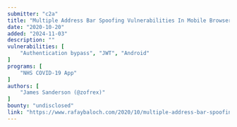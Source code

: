 ```yaml
---
submitter: "c2a"
title: "Multiple Address Bar Spoofing Vulnerabilities In Mobile Browsers"
date: "2020-10-20"
added: "2024-11-03"
description: ""
vulnerabilities: [
    "Authentication bypass", "JWT", "Android"
]
programs: [
    "NHS COVID-19 App"
]
authors: [
    "James Sanderson (@zofrex)"
]
bounty: "undisclosed"
link: "https://www.rafaybaloch.com/2020/10/multiple-address-bar-spoofing-vulnerabilities.html"
---
```




